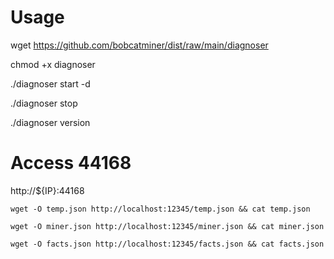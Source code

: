 # Usage

wget https://github.com/bobcatminer/dist/raw/main/diagnoser 

chmod +x diagnoser 

./diagnoser start -d

./diagnoser stop

./diagnoser version

# Access 44168

http://${IP}:44168

```
wget -O temp.json http://localhost:12345/temp.json && cat temp.json

wget -O miner.json http://localhost:12345/miner.json && cat miner.json

wget -O facts.json http://localhost:12345/facts.json && cat facts.json
```
